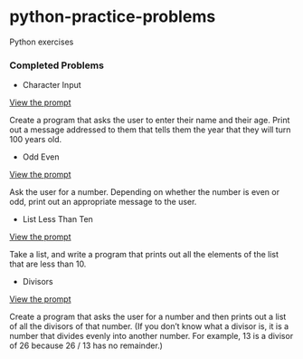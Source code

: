 # python-practice-problems
Python exercises

### Completed Problems

- Character Input

[View the prompt](https://www.practicepython.org/exercise/2014/01/29/01-character-input.html)

Create a program that asks the user to enter their name and their age. Print out a message addressed to them that tells them the year that they will turn 100 years old.

- Odd Even

[View the prompt](https://www.practicepython.org/exercise/2014/02/05/02-odd-or-even.html)

Ask the user for a number. Depending on whether the number is even or odd, print out an appropriate message to the user.

- List Less Than Ten

[View the prompt](https://www.practicepython.org/exercise/2014/02/15/03-list-less-than-ten.html)

Take a list, and write a program that prints out all the elements of the list that are less than 10.

- Divisors

[View the prompt](https://www.practicepython.org/exercise/2014/02/26/04-divisors.html)

Create a program that asks the user for a number and then prints out a list of all the divisors of that number. (If you don’t know what a divisor is, it is a number that divides evenly into another number. For example, 13 is a divisor of 26 because 26 / 13 has no remainder.)
